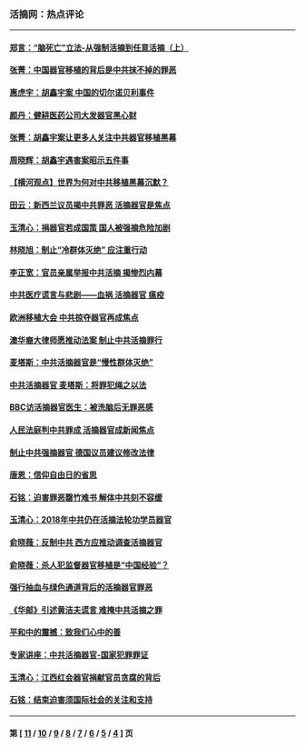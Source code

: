 ### 活摘网：热点评论
---
#### [郑言：“脑死亡”立法-从强制活摘到任意活摘（上）](../../pages/nf5879/n14077933.md?09210430) 
#### [张菁：中国器官移植的背后是中共抹不掉的罪恶](../../pages/nf5879/n13974977.md?09210430) 
#### [惠虎宇：胡鑫宇案 中国的切尔诺贝利事件](../../pages/nf5879/n13942916.md?09210430) 
#### [颜丹：健耕医药公司大发器官黑心财](../../pages/nf5879/n13940134.md?09210430) 
#### [张菁：胡鑫宇案让更多人关注中共器官移植黑幕](../../pages/nf5879/n13929073.md?09210430) 
#### [周晓辉：胡鑫宇遇害案昭示五件事](../../pages/nf5879/n13921870.md?09210430) 
#### [【横河观点】世界为何对中共移植黑幕沉默？](../../pages/nf5879/n13244249.md?09210430) 
#### [田云：新西兰议员揭中共罪恶 活摘器官是焦点](../../pages/nf5879/n13070629.md?09210430) 
#### [玉清心：捐器官若成国策 国人被强摘危险加剧](../../pages/nf5879/n12802713.md?09210430) 
#### [林晓旭：制止“冷群体灭绝” 应注重行动](../../pages/nf5879/n12779736.md?09210430) 
#### [李正宽：官员亲属举报中共活摘 揭惨烈内幕](../../pages/nf5879/n12684490.md?09210430) 
#### [中共医疗谎言与悲剧——血祸 活摘器官 瘟疫](../../pages/nf5879/n12372103.md?09210430) 
#### [欧洲移植大会 中共掠夺器官再成焦点](../../pages/nf5879/n11538883.md?09210430) 
#### [澳华裔大律师愿推动法案 制止中共活摘罪行](../../pages/nf5879/n11377039.md?09210430) 
#### [麦塔斯：中共活摘器官是“慢性群体灭绝”](../../pages/nf5879/n11350529.md?09210430) 
#### [中共活摘器官 麦塔斯：将罪犯绳之以法](../../pages/nf5879/n11347973.md?09210430) 
#### [BBC访活摘器官医生：被洗脑后无罪恶感](../../pages/nf5879/n11335935.md?09210430) 
#### [人民法庭判中共罪成 活摘器官成新闻焦点](../../pages/nf5879/n11331578.md?09210430) 
#### [制止中共强摘器官 德国议员建议修改法律](../../pages/nf5879/n11249451.md?09210430) 
#### [唐恩：信仰自由日的省思](../../pages/nf5879/n11003525.md?09210430) 
#### [石铭：迫害罪恶罄竹难书  解体中共刻不容缓](../../pages/nf5879/n10942855.md?09210430) 
#### [玉清心：2018年中共仍在活摘法轮功学员器官](../../pages/nf5879/n10914646.md?09210430) 
#### [俞晓薇：反制中共 西方应推动调查活摘器官](../../pages/nf5879/n10794671.md?09210430) 
#### [俞晓薇：杀人犯监督器官移植是“中国经验”？](../../pages/nf5879/n10466427.md?09210430) 
#### [强行抽血与绿色通道背后的活摘器官罪恶](../../pages/nf5879/n10004708.md?09210430) 
#### [《华邮》引述黄洁夫谎言 难掩中共活摘之罪](../../pages/nf5879/n9642309.md?09210430) 
#### [平和中的震撼：致我们心中的善](../../pages/nf5879/n9021123.md?09210430) 
#### [专家讲座：中共活摘器官-国家犯罪罪证](../../pages/nf5879/n8828153.md?09210430) 
#### [玉清心：江西红会器官捐献官员贪腐的背后](../../pages/nf5879/n8522122.md?09210430) 
#### [石铭：结束迫害须国际社会的关注和支持](../../pages/nf5879/n8443497.md?09210430) 

---
#### 第 [ [11](./11.md?09210430) / [10](./10.md?09210430) / [9](./9.md?09210430) / [8](./8.md?09210430) / [7](./7.md?09210430) / [6](./6.md?09210430) / [5](./5.md?09210430) / [4](./4.md?09210430) ] 页

